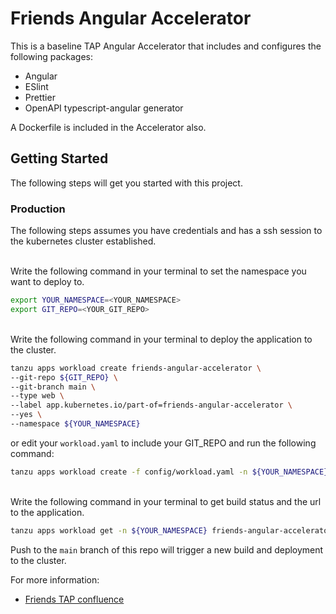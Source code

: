 # Friends Angular Accelerator

This is a baseline  TAP Angular Accelerator that includes and configures the following packages:

* Angular
* ESlint
* Prettier
* OpenAPI typescript-angular generator

A Dockerfile is included in the Accelerator also.

## Getting Started

The following steps will get you started with this project.


### Production

The following steps assumes you have credentials and has a ssh session to the kubernetes cluster established.

<br>
 Write the following command in your terminal to set the namespace you want to deploy to.

```bash
export YOUR_NAMESPACE=<YOUR_NAMESPACE>
export GIT_REPO=<YOUR_GIT_REPO>
```

<br>
Write the following command in your terminal to deploy the application to the cluster.

```bash
tanzu apps workload create friends-angular-accelerator \
--git-repo ${GIT_REPO} \
--git-branch main \
--type web \
--label app.kubernetes.io/part-of=friends-angular-accelerator \
--yes \
--namespace ${YOUR_NAMESPACE}
```
or edit your ```workload.yaml``` to include your GIT_REPO and run the following command:

```bash
tanzu apps workload create -f config/workload.yaml -n ${YOUR_NAMESPACE}
```
<br>
Write the following command in your terminal to get build status and the url to the application.

```bash
tanzu apps workload get -n ${YOUR_NAMESPACE} friends-angular-accelerator
```

Push to the ```main``` branch of this repo will trigger a new build and deployment to the cluster.
<br>

For more information:

- [Friends TAP confluence](https://confluence.shared.int.tds.tieto.com/x/PKC2EQ)


